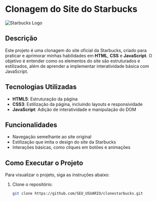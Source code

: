 # Clonagem do Site do Starbucks

![Starbucks Logo](https://upload.wikimedia.org/wikipedia/en/b/b5/Starbucks_Coffee_Company_logo.svg)

## Descrição

Este projeto é uma clonagem do site oficial da Starbucks, criado para praticar e aprimorar minhas habilidades em **HTML**, **CSS** e **JavaScript**. O objetivo é entender como os elementos do site são estruturados e estilizados, além de aprender a implementar interatividade básica com JavaScript.

## Tecnologias Utilizadas

- **HTML5**: Estruturação da página
- **CSS3**: Estilização da página, incluindo layouts e responsividade
- **JavaScript**: Adição de interatividade e manipulação do DOM

## Funcionalidades

- Navegação semelhante ao site original
- Estilização que imita o design do site da Starbucks
- Interações básicas, como cliques em botões e animações

## Como Executar o Projeto

Para visualizar o projeto, siga as instruções abaixo:

1. Clone o repositório:
   ```bash
   git clone https://github.com/SEU_USUARIO/clonestarbucks.git
